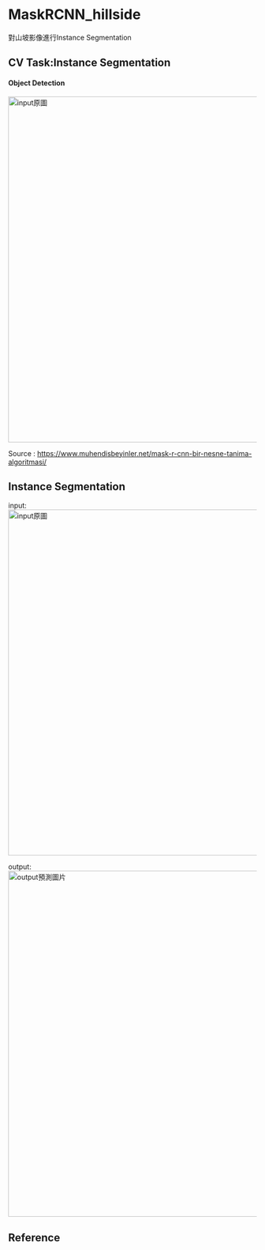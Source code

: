 # MaskRCNN_hillside
對山坡影像進行Instance Segmentation

## CV Task:Instance Segmentation
#### Object Detection
<img src="https://upload.cc/i1/2023/01/04/9PItVO.jpg" width="700" alt="input原圖"/>

Source : https://www.muhendisbeyinler.net/mask-r-cnn-bir-nesne-tanima-algoritmasi/













## Instance Segmentation
input:  
<img src="https://upload.cc/i1/2023/01/04/9PItVO.jpg" width="700" alt="input原圖"/>

output:  
<img src="https://upload.cc/i1/2023/01/04/NyS70l.png" width="700" alt="output預測圖片"/>


## Reference

